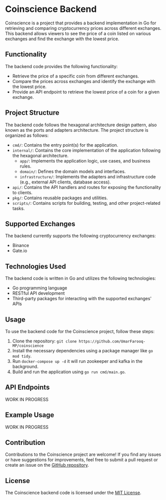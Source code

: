 # Coinscience Backend

Coinscience is a project that provides a backend implementation in Go for retrieving and comparing cryptocurrency prices across different exchanges. This backend allows viewers to see the price of a coin listed on various exchanges and find the exchange with the lowest price.

## Functionality

The backend code provides the following functionality:

- Retrieve the price of a specific coin from different exchanges.
- Compare the prices across exchanges and identify the exchange with the lowest price.
- Provide an API endpoint to retrieve the lowest price of a coin for a given exchange.

## Project Structure

The backend code follows the hexagonal architecture design pattern, also known as the ports and adapters architecture. The project structure is organized as follows:

- `cmd/`: Contains the entry point(s) for the application.
- `internal/`: Contains the core implementation of the application following the hexagonal architecture.
  - `app/`: Implements the application logic, use cases, and business rules.
  - `domain/`: Defines the domain models and interfaces.
  - `infrastructure/`: Implements the adapters and infrastructure code (e.g., external API clients, database access).
- `api/`: Contains the API handlers and routes for exposing the functionality to clients.
- `pkg/`: Contains reusable packages and utilities.
- `scripts/`: Contains scripts for building, testing, and other project-related tasks.

## Supported Exchanges

The backend currently supports the following cryptocurrency exchanges:

- Binance
- Gate.io

## Technologies Used

The backend code is written in Go and utilizes the following technologies:

- Go programming language
- RESTful API development
- Third-party packages for interacting with the supported exchanges' APIs

## Usage

To use the backend code for the Coinscience project, follow these steps:

1. Clone the repository: `git clone https://github.com/UmarFarooq-MP/coinscience`
2. Install the necessary dependencies using a package manager like `go mod tidy`.
3. Run `docker-compose up -d` it will run zookeeper and kafka in the background.
4. Build and run the application using `go run cmd/main.go`.

## API Endpoints
WORK IN PROGRESS

## Example Usage
WORK IN PROGRESS

## Contribution

Contributions to the Coinscience project are welcome! If you find any issues or have suggestions for improvements, feel free to submit a pull request or create an issue on the [GitHub repository](https://github.com/UmarFarooq-MP/coinscience).

## License

The Coinscience backend code is licensed under the [MIT License](https://opensource.org/licenses/MIT).
